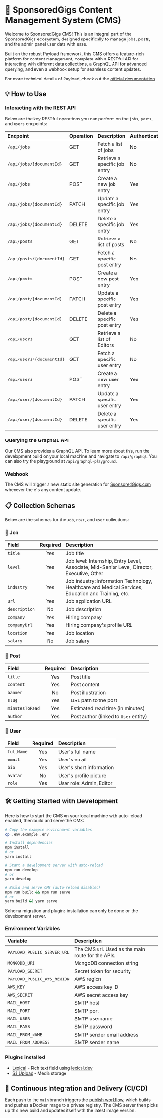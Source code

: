 # 📄 SponsoredGigs Content Management System (CMS)

Welcome to SponsoredGigs CMS! This is an integral part of the SponsoredGigs ecosystem, designed specifically to manage jobs, posts, and the admin panel user data with ease.

Built on the robust Payload framework, this CMS offers a feature-rich platform for content management, complete with a RESTful API for interacting with different data collections, a GraphQL API for advanced querying, and even a webhook setup for seamless content updates.

For more technical details of Payload, check out the [official documentation](https://payloadcms.com/docs).

## 💡 How to Use
### Interacting with the REST API
Below are the key RESTful operations you can perform on the `jobs`, `posts`, and `users` endpoints:

| Endpoint | Operation | Description | Authentication |
| :--- | :--- | :--- | :--- |
| `/api/jobs` | GET | Fetch a list of jobs | No |
| `/api/jobs/{documentId}` | GET | Retrieve a specific job entry | No |
| `/api/jobs` | POST | Create a new job entry | Yes |
| `/api/jobs/{documentId}` | PATCH | Update a specific job entry | Yes |
| `/api/jobs/{documentId}` | DELETE | Delete a specific job entry | Yes |
| `/api/posts` | GET | Retrieve a list of posts | No |
| `/api/posts/{documentId}` | GET | Fetch a specific post entry | No |
| `/api/posts` | POST | Create a new post entry | Yes |
| `/api/post/{documentId}` | PATCH | Update a specific post entry | Yes |
| `/api/post/{documentId}` | DELETE | Delete a specific post entry | Yes |
| `/api/users` | GET | Retrieve a list of Editors | No |
| `/api/users/{documentId}` | GET | Fetch a specific user entry | No |
| `/api/users` | POST | Create a new user entry | Yes |
| `/api/user/{documentId}` | PATCH | Update a specific user entry | Yes |
| `/api/user/{documentId}` | DELETE | Delete a specific user entry | Yes |

### Querying the GraphQL API
Our CMS also provides a GraphQL API. To learn more about this, run the development build on your local machine and navigate to `/api/graphql`. You can also try the playground at `/api/graphql-playground`.

### Webhook
The CMS will trigger a new static site generation for [SponsoredGigs.com](https://www.sponsoredgigs.com) whenever there's any content update.

## 📋 Collection Schemas
Below are the schemas for the `Job`, `Post`, and `User` collections:

### 📂 Job
| Field | Required | Description |
| :--- | :---: | :--- |
| `title` | Yes | Job title |
| `level` | Yes | Job level: Internship, Entry Level, Associate, Mid-Senior Level, Director, Executive, Other |
| `industry` | Yes | Job industry: Information Technology, Healthcare and Medical Services, Education and Training, etc. |
| `url` | Yes | Job application URL |
| `description` | No | Job description |
| `company` | Yes | Hiring company |
| `companyUrl` | Yes | Hiring company's profile URL |
| `location` | Yes | Job location |
| `salary` | No | Job salary |

### 📄 Post
| Field | Required | Description |
| :--- | :---: | :--- |
| `title` | Yes | Post title |
| `content` | Yes | Post content |
| `banner` | No | Post illustration |
| `slug` | Yes | URL path to the post |
| `minutesToRead` | Yes | Estimated read time (in minutes) |
| `author` | Yes | Post author (linked to `User` entity) |

### 👥 User
| Field | Required | Description |
| :--- | :---: | :--- |
| `fullName` | Yes | User's full name |
| `email` | Yes | User's email |
| `bio` | Yes | User's short information |
| `avatar` | No | User's profile picture |
| `role` | Yes | User role: Admin, Editor |


## 🛠️ Getting Started with Development
Here is how to start the CMS on your local machine with auto-reload enabled, then build and serve the CMS:

```sh
# Copy the example environment variables
cp .env.example .env

# Install dependencies
npm install
# or
yarn install

# Start a development server with auto-reload
npm run develop
# or
yarn develop

# Build and serve CMS (auto-reload disabled)
npm run build && npm run serve
# or
yarn build && yarn serve
```

Schema migration and plugins installation can only be done on the development server.

### Environment Variables
| Variable | Description |
| :--- | :--- |
| `PAYLOAD_PUBLIC_SERVER_URL` | The CMS url. Used as the main route for the APIs. |
| `MONGODB_URI` | MongoDB connection string |
| `PAYLOAD_SECRET` | Secret token for security |
| `PAYLOAD_PUBLIC_AWS_REGION` | AWS region |
| `AWS_KEY` | AWS access key ID |
| `AWS_SECRET` | AWS secret access key |
| `MAIL_HOST` | SMTP host |
| `MAIL_PORT` | SMTP port |
| `MAIL_USER` | SMTP username |
| `MAIL_PASS` | SMTP password |
| `MAIL_FROM_NAME` | SMTP sender email address |
| `MAIL_FROM_ADDRESS` | SMTP sender name |

### Plugins installed
- [Lexical](https://github.com/alessiogr/payload-plugin-lexical) - Rich text field using [lexical.dev](https://lexical.dev/)
- [S3 Upload](https://github.com/jeanbmar/payload-s3-upload) - Media storage

## 🚀 Continuous Integration and Delivery (CI/CD)
Each push to the `main` branch triggers the [publish workflow](.github/workflows/publish-ghcr.yaml), which builds and pushes a Docker image to a private registry. The CMS server then picks up this new build and updates itself with the latest image version.
